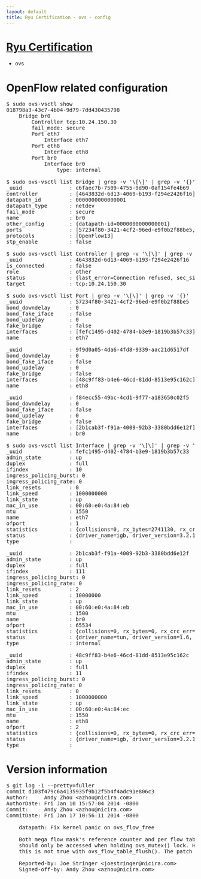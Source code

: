 ```yaml
---
layout: default
title: Ryu Certification - ovs - config
---
```

# [Ryu Certification](http://osrg.github.io/ryu/certification.html)
* ovs 

# OpenFlow related configuration
<pre>
$ sudo ovs-vsctl show
018798a3-43c7-4b04-9d79-7dd430435798
    Bridge br0
        Controller tcp:10.24.150.30
        fail_mode: secure
        Port eth7
            Interface eth7
        Port eth8
            Interface eth8
        Port br0
            Interface br0
                type: internal

$ sudo ovs-vsctl list Bridge | grep -v '\[\]' | grep -v '{}'
_uuid               : c6faec7b-7509-4755-9d90-0af154fe4b69
controller          : [4643832d-6d13-4069-b193-f294e2426f16]
datapath_id         : 0000000000000001
datapath_type       : netdev
fail_mode           : secure
name                : br0
other_config        : {datapath-id=0000000000000001}
ports               : [57234f80-3421-4cf2-96ed-e9f0b2f88be5, 9f9d0a05-4da6-4fd8-9339-aac21d6517df, f84ecc55-49bc-4cd1-9f77-a183650c02f5]
protocols           : [OpenFlow13]
stp_enable          : false

$ sudo ovs-vsctl list Controller | grep -v '\[\]' | grep -v '{}'
_uuid               : 4643832d-6d13-4069-b193-f294e2426f16
is_connected        : false
role                : other
status              : {last_error=Connection refused, sec_since_connect=302, sec_since_disconnect=1, state=BACKOFF}
target              : tcp:10.24.150.30

$ sudo ovs-vsctl list Port | grep -v '\[\]' | grep -v '{}'
_uuid               : 57234f80-3421-4cf2-96ed-e9f0b2f88be5
bond_downdelay      : 0
bond_fake_iface     : false
bond_updelay        : 0
fake_bridge         : false
interfaces          : [fefc1495-d402-4784-b3e9-1819b3b57c33]
name                : eth7

_uuid               : 9f9d0a05-4da6-4fd8-9339-aac21d6517df
bond_downdelay      : 0
bond_fake_iface     : false
bond_updelay        : 0
fake_bridge         : false
interfaces          : [48c9ff83-b4e6-46cd-81dd-8513e95c162c]
name                : eth8

_uuid               : f84ecc55-49bc-4cd1-9f77-a183650c02f5
bond_downdelay      : 0
bond_fake_iface     : false
bond_updelay        : 0
fake_bridge         : false
interfaces          : [2b1cab3f-f91a-4009-92b3-3380bdd6e12f]
name                : br0

$ sudo ovs-vsctl list Interface | grep -v '\[\]' | grep -v '{}'
_uuid               : fefc1495-d402-4784-b3e9-1819b3b57c33
admin_state         : up
duplex              : full
ifindex             : 10
ingress_policing_burst: 0
ingress_policing_rate: 0
link_resets         : 0
link_speed          : 1000000000
link_state          : up
mac_in_use          : 00:60:e0:4a:84:eb
mtu                 : 1550
name                : eth7
ofport              : 1
statistics          : {collisions=0, rx_bytes=2741130, rx_crc_err=0, rx_dropped=0, rx_errors=0, rx_frame_err=0, rx_over_err=0, rx_packets=27720, tx_bytes=0, tx_dropped=0, tx_errors=0, tx_packets=0}
status              : {driver_name=igb, driver_version=3.2.10-k, firmware_version=3.10-0}
type                : 

_uuid               : 2b1cab3f-f91a-4009-92b3-3380bdd6e12f
admin_state         : up
duplex              : full
ifindex             : 111
ingress_policing_burst: 0
ingress_policing_rate: 0
link_resets         : 2
link_speed          : 10000000
link_state          : up
mac_in_use          : 00:60:e0:4a:84:eb
mtu                 : 1500
name                : br0
ofport              : 65534
statistics          : {collisions=0, rx_bytes=0, rx_crc_err=0, rx_dropped=0, rx_errors=0, rx_frame_err=0, rx_over_err=0, rx_packets=0, tx_bytes=0, tx_dropped=0, tx_errors=0, tx_packets=0}
status              : {driver_name=tun, driver_version=1.6, firmware_version=N/A}
type                : internal

_uuid               : 48c9ff83-b4e6-46cd-81dd-8513e95c162c
admin_state         : up
duplex              : full
ifindex             : 11
ingress_policing_burst: 0
ingress_policing_rate: 0
link_resets         : 0
link_speed          : 1000000000
link_state          : up
mac_in_use          : 00:60:e0:4a:84:ec
mtu                 : 1550
name                : eth8
ofport              : 2
statistics          : {collisions=0, rx_bytes=0, rx_crc_err=0, rx_dropped=0, rx_errors=0, rx_frame_err=0, rx_over_err=0, rx_packets=0, tx_bytes=867336, tx_dropped=0, tx_errors=0, tx_packets=9330}
status              : {driver_name=igb, driver_version=3.2.10-k, firmware_version=3.10-0}
type                : 
</pre>

# Version information
<pre>
$ git log -1 --pretty=fuller
commit d103f479c6a4135935f9b12f5b4f4adc91e806c3
Author:     Andy Zhou &lt;azhou@nicira.com&gt;
AuthorDate: Fri Jan 10 15:57:04 2014 -0800
Commit:     Andy Zhou &lt;azhou@nicira.com&gt;
CommitDate: Fri Jan 17 10:56:11 2014 -0800

    datapath: Fix kernel panic on ovs_flow_free
    
    Both mega flow mask's reference counter and per flow table mask list
    should only be accessed when holding ovs_mutex() lock. However
    this is not true with ovs_flow_table_flush(). The patch fixes this bug.
    
    Reported-by: Joe Stringer &lt;joestringer@nicira.com&gt;
    Signed-off-by: Andy Zhou &lt;azhou@nicira.com&gt;
</pre>
